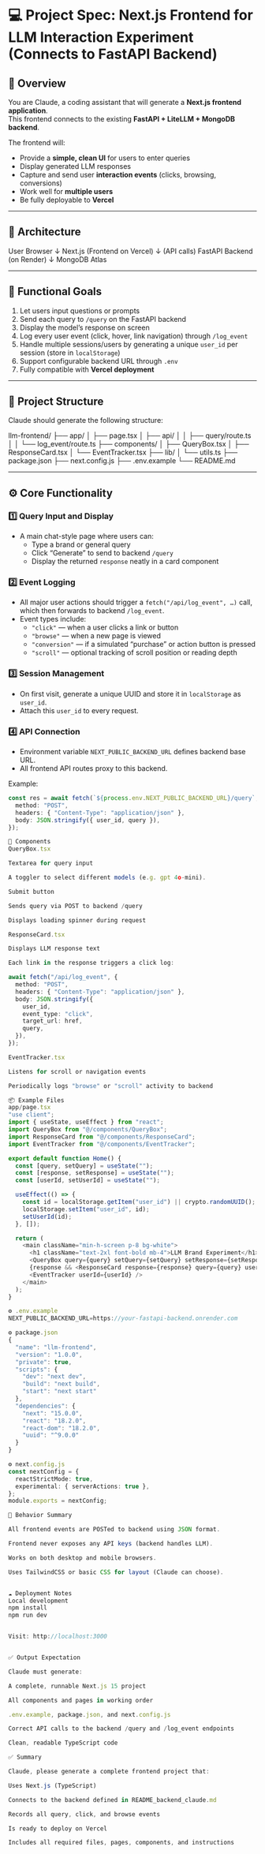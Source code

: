 # 💻 Project Spec: Next.js Frontend for LLM Interaction Experiment (Connects to FastAPI Backend)

## 📘 Overview

You are Claude, a coding assistant that will generate a **Next.js frontend application**.  
This frontend connects to the existing **FastAPI + LiteLLM + MongoDB backend**.

The frontend will:
- Provide a **simple, clean UI** for users to enter queries
- Display generated LLM responses
- Capture and send user **interaction events** (clicks, browsing, conversions)
- Work well for **multiple users**
- Be fully deployable to **Vercel**

---

## 🧩 Architecture

User Browser
↓
Next.js (Frontend on Vercel)
↓ (API calls)
FastAPI Backend (on Render)
↓
MongoDB Atlas


---

## 🎯 Functional Goals

1. Let users input questions or prompts  
2. Send each query to `/query` on the FastAPI backend  
3. Display the model’s response on screen  
4. Log every user event (click, hover, link navigation) through `/log_event`  
5. Handle multiple sessions/users by generating a unique `user_id` per session (store in `localStorage`)  
6. Support configurable backend URL through `.env`  
7. Fully compatible with **Vercel deployment**

---

## 🧱 Project Structure

Claude should generate the following structure:

llm-frontend/
├── app/
│ ├── page.tsx
│ ├── api/
│ │ ├── query/route.ts
│ │ └── log_event/route.ts
├── components/
│ ├── QueryBox.tsx
│ ├── ResponseCard.tsx
│ └── EventTracker.tsx
├── lib/
│ └── utils.ts
├── package.json
├── next.config.js
├── .env.example
└── README.md


---

## ⚙️ Core Functionality

### 1️⃣ Query Input and Display
- A main chat-style page where users can:
  - Type a brand or general query
  - Click “Generate” to send to backend `/query`
  - Display the returned `response` neatly in a card component

### 2️⃣ Event Logging
- All major user actions should trigger a `fetch("/api/log_event", …)` call, which then forwards to backend `/log_event`.
- Event types include:
  - `"click"` — when a user clicks a link or button
  - `"browse"` — when a new page is viewed
  - `"conversion"` — if a simulated “purchase” or action button is pressed
  - `"scroll"` — optional tracking of scroll position or reading depth

### 3️⃣ Session Management
- On first visit, generate a unique UUID and store it in `localStorage` as `user_id`.
- Attach this `user_id` to every request.

### 4️⃣ API Connection
- Environment variable `NEXT_PUBLIC_BACKEND_URL` defines backend base URL.
- All frontend API routes proxy to this backend.

Example:
```ts
const res = await fetch(`${process.env.NEXT_PUBLIC_BACKEND_URL}/query`, {
  method: "POST",
  headers: { "Content-Type": "application/json" },
  body: JSON.stringify({ user_id, query }),
});

🧩 Components
QueryBox.tsx

Textarea for query input

A toggler to select different models (e.g. gpt 4o-mini).

Submit button

Sends query via POST to backend /query

Displays loading spinner during request

ResponseCard.tsx

Displays LLM response text

Each link in the response triggers a click log:

await fetch("/api/log_event", {
  method: "POST",
  headers: { "Content-Type": "application/json" },
  body: JSON.stringify({
    user_id,
    event_type: "click",
    target_url: href,
    query,
  }),
});

EventTracker.tsx

Listens for scroll or navigation events

Periodically logs "browse" or "scroll" activity to backend

📦 Example Files
app/page.tsx
"use client";
import { useState, useEffect } from "react";
import QueryBox from "@/components/QueryBox";
import ResponseCard from "@/components/ResponseCard";
import EventTracker from "@/components/EventTracker";

export default function Home() {
  const [query, setQuery] = useState("");
  const [response, setResponse] = useState("");
  const [userId, setUserId] = useState("");

  useEffect(() => {
    const id = localStorage.getItem("user_id") || crypto.randomUUID();
    localStorage.setItem("user_id", id);
    setUserId(id);
  }, []);

  return (
    <main className="min-h-screen p-8 bg-white">
      <h1 className="text-2xl font-bold mb-4">LLM Brand Experiment</h1>
      <QueryBox query={query} setQuery={setQuery} setResponse={setResponse} userId={userId} />
      {response && <ResponseCard response={response} query={query} userId={userId} />}
      <EventTracker userId={userId} />
    </main>
  );
}

⚙️ .env.example
NEXT_PUBLIC_BACKEND_URL=https://your-fastapi-backend.onrender.com

⚙️ package.json
{
  "name": "llm-frontend",
  "version": "1.0.0",
  "private": true,
  "scripts": {
    "dev": "next dev",
    "build": "next build",
    "start": "next start"
  },
  "dependencies": {
    "next": "15.0.0",
    "react": "18.2.0",
    "react-dom": "18.2.0",
    "uuid": "^9.0.0"
  }
}

⚙️ next.config.js
const nextConfig = {
  reactStrictMode: true,
  experimental: { serverActions: true },
};
module.exports = nextConfig;

💬 Behavior Summary

All frontend events are POSTed to backend using JSON format.

Frontend never exposes any API keys (backend handles LLM).

Works on both desktop and mobile browsers.

Uses TailwindCSS or basic CSS for layout (Claude can choose).


☁️ Deployment Notes
Local development
npm install
npm run dev


Visit: http://localhost:3000


✅ Output Expectation

Claude must generate:

A complete, runnable Next.js 15 project

All components and pages in working order

.env.example, package.json, and next.config.js

Correct API calls to the backend /query and /log_event endpoints

Clean, readable TypeScript code

✅ Summary

Claude, please generate a complete frontend project that:

Uses Next.js (TypeScript)

Connects to the backend defined in README_backend_claude.md

Records all query, click, and browse events

Is ready to deploy on Vercel

Includes all required files, pages, components, and instructions